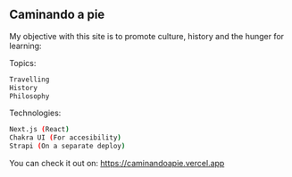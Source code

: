 ## Caminando a pie

My objective with this site is to promote culture, history and the hunger for learning:


Topics:
```bash
Travelling
History
Philosophy
```

Technologies:
```bash
Next.js (React)
Chakra UI (For accesibility)
Strapi (On a separate deploy)
```

You can check it out on: https://caminandoapie.vercel.app